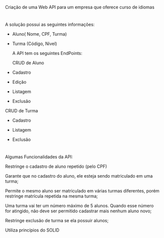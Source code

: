 Criação de uma Web API para um empresa que oferece curso de idiomas
#
A solução possui as seguintes informações:
- Aluno( Nome, CPF, Turma)
- Turma (Código, Nivel)

  A API tem os seguintes EndPoints:

  CRUD de Aluno  

- Cadastro  

- Edição  

- Listagem  

- Exclusão 

 

CRUD de Turma 

- Cadastro  

- Listagem  

- Exclusão 

# 

Algumas Funcionalidades da API:


Restringe o cadastro de aluno repetido (pelo CPF) 

Garante que no cadastro do aluno, ele esteja sendo matriculado em uma turma; 

Permite o mesmo aluno ser matriculado em várias turmas diferentes, porém restringe matrícula repetida na mesma turma; 

Uma turma vai ter um número máximo de 5 alunos. Quando esse número for atingido, não deve ser permitido cadastrar mais nenhum aluno novo; 

Restringe exclusão de turma se ela possuir alunos;  

Utiliza princípios do SOLID 

  


